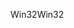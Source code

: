 <span data-ttu-id="ce08c-101">Win32</span><span class="sxs-lookup"><span data-stu-id="ce08c-101">Win32</span></span>